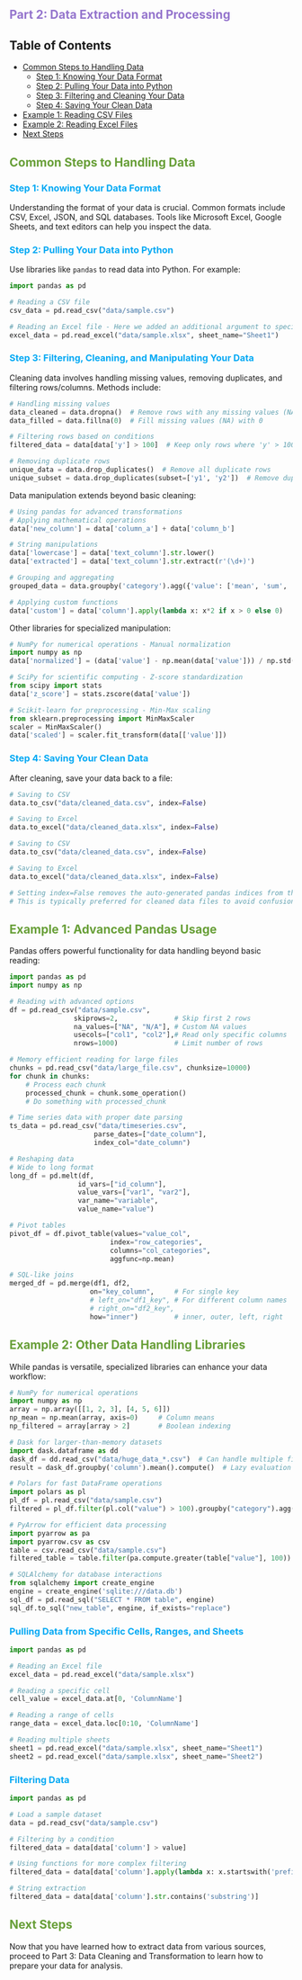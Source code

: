 ## <span style="color:#9575CD">Part 2: Data Extraction and Processing</span>

## Table of Contents
- [Common Steps to Handling Data](#common-steps-to-handling-data)
    - [Step 1: Knowing Your Data Format](#knowing-your-data-format)
    - [Step 2: Pulling Your Data into Python](#pulling-your-data-into-python)
    - [Step 3: Filtering and Cleaning Your Data](#filtering-and-cleaning-your-data)
    - [Step 4: Saving Your Clean Data](#saving-your-clean-data)
- [Example 1: Reading CSV Files](#example-1-reading-csv-files)
- [Example 2: Reading Excel Files](#example-2-reading-excel-files)
- [Next Steps](#next-steps)

## <span style="color:#689F38">Common Steps to Handling Data</span>

### <span style="color:#03A9F4">Step 1: Knowing Your Data Format</span>

Understanding the format of your data is crucial. Common formats include CSV, Excel, JSON, and SQL databases. Tools like Microsoft Excel, Google Sheets, and text editors can help you inspect the data.

### <span style="color:#03A9F4">Step 2: Pulling Your Data into Python</span>

Use libraries like `pandas` to read data into Python. For example:
```python
import pandas as pd

# Reading a CSV file
csv_data = pd.read_csv("data/sample.csv")

# Reading an Excel file - Here we added an additional argument to specify 'which' excel sheet to read from
excel_data = pd.read_excel("data/sample.xlsx", sheet_name="Sheet1")
```
### <span style="color:#03A9F4">Step 3: Filtering, Cleaning, and Manipulating Your Data</span>

Cleaning data involves handling missing values, removing duplicates, and filtering rows/columns. Methods include:
```python
# Handling missing values
data_cleaned = data.dropna()  # Remove rows with any missing values (NA)
data_filled = data.fillna(0)  # Fill missing values (NA) with 0

# Filtering rows based on conditions
filtered_data = data[data['y'] > 100]  # Keep only rows where 'y' > 100

# Removing duplicate rows
unique_data = data.drop_duplicates()  # Remove all duplicate rows
unique_subset = data.drop_duplicates(subset=['y1', 'y2'])  # Remove duplicates based on specific columns
```

Data manipulation extends beyond basic cleaning:

```python
# Using pandas for advanced transformations
# Applying mathematical operations
data['new_column'] = data['column_a'] + data['column_b']

# String manipulations
data['lowercase'] = data['text_column'].str.lower()
data['extracted'] = data['text_column'].str.extract(r'(\d+)')

# Grouping and aggregating
grouped_data = data.groupby('category').agg({'value': ['mean', 'sum', 'count']})

# Applying custom functions
data['custom'] = data['column'].apply(lambda x: x*2 if x > 0 else 0)
```

Other libraries for specialized manipulation:

```python
# NumPy for numerical operations - Manual normalization
import numpy as np
data['normalized'] = (data['value'] - np.mean(data['value'])) / np.std(data['value'])

# SciPy for scientific computing - Z-score standardization
from scipy import stats
data['z_score'] = stats.zscore(data['value'])

# Scikit-learn for preprocessing - Min-Max scaling
from sklearn.preprocessing import MinMaxScaler
scaler = MinMaxScaler()
data['scaled'] = scaler.fit_transform(data[['value']])
```

### <span style="color:#03A9F4">Step 4: Saving Your Clean Data</span>

After cleaning, save your data back to a file:
```python
# Saving to CSV
data.to_csv("data/cleaned_data.csv", index=False)

# Saving to Excel
data.to_excel("data/cleaned_data.xlsx", index=False)

# Saving to CSV
data.to_csv("data/cleaned_data.csv", index=False)

# Saving to Excel
data.to_excel("data/cleaned_data.xlsx", index=False)

# Setting index=False removes the auto-generated pandas indices from the output.
# This is typically preferred for cleaned data files to avoid confusion.

```

## <span style="color:#689F38">Example 1: Advanced Pandas Usage</span>

Pandas offers powerful functionality for data handling beyond basic reading:

```python
import pandas as pd
import numpy as np

# Reading with advanced options
df = pd.read_csv("data/sample.csv", 
                skiprows=2,              # Skip first 2 rows
                na_values=["NA", "N/A"], # Custom NA values
                usecols=["col1", "col2"],# Read only specific columns
                nrows=1000)              # Limit number of rows

# Memory efficient reading for large files
chunks = pd.read_csv("data/large_file.csv", chunksize=10000)
for chunk in chunks:
    # Process each chunk
    processed_chunk = chunk.some_operation()
    # Do something with processed_chunk

# Time series data with proper date parsing
ts_data = pd.read_csv("data/timeseries.csv",
                     parse_dates=["date_column"],
                     index_col="date_column")

# Reshaping data
# Wide to long format
long_df = pd.melt(df, 
                 id_vars=["id_column"],
                 value_vars=["var1", "var2"],
                 var_name="variable",
                 value_name="value")

# Pivot tables
pivot_df = df.pivot_table(values="value_col", 
                         index="row_categories",
                         columns="col_categories",
                         aggfunc=np.mean)

# SQL-like joins
merged_df = pd.merge(df1, df2, 
                    on="key_column",     # For single key
                    # left_on="df1_key", # For different column names
                    # right_on="df2_key",
                    how="inner")         # inner, outer, left, right
```

## <span style="color:#689F38">Example 2: Other Data Handling Libraries</span>

While pandas is versatile, specialized libraries can enhance your data workflow:

```python
# NumPy for numerical operations
import numpy as np
array = np.array([[1, 2, 3], [4, 5, 6]])
np_mean = np.mean(array, axis=0)     # Column means
np_filtered = array[array > 2]       # Boolean indexing

# Dask for larger-than-memory datasets
import dask.dataframe as dd
dask_df = dd.read_csv("data/huge_data_*.csv")  # Can handle multiple files
result = dask_df.groupby('column').mean().compute()  # Lazy evaluation until compute()

# Polars for fast DataFrame operations
import polars as pl
pl_df = pl.read_csv("data/sample.csv")
filtered = pl_df.filter(pl.col("value") > 100).groupby("category").agg(pl.sum("amount"))

# PyArrow for efficient data processing
import pyarrow as pa
import pyarrow.csv as csv
table = csv.read_csv("data/sample.csv")
filtered_table = table.filter(pa.compute.greater(table["value"], 100))

# SQLAlchemy for database interactions
from sqlalchemy import create_engine
engine = create_engine('sqlite:///data.db')
sql_df = pd.read_sql("SELECT * FROM table", engine)
sql_df.to_sql("new_table", engine, if_exists="replace")
```

### <span style="color:#03A9F4">Pulling Data from Specific Cells, Ranges, and Sheets</span>

```python
import pandas as pd

# Reading an Excel file
excel_data = pd.read_excel("data/sample.xlsx")

# Reading a specific cell
cell_value = excel_data.at[0, 'ColumnName']

# Reading a range of cells
range_data = excel_data.loc[0:10, 'ColumnName']

# Reading multiple sheets
sheet1 = pd.read_excel("data/sample.xlsx", sheet_name="Sheet1")
sheet2 = pd.read_excel("data/sample.xlsx", sheet_name="Sheet2")
```

### <span style="color:#03A9F4">Filtering Data</span>

```python
import pandas as pd

# Load a sample dataset
data = pd.read_csv("data/sample.csv")

# Filtering by a condition
filtered_data = data[data['column'] > value]

# Using functions for more complex filtering
filtered_data = data[data['column'].apply(lambda x: x.startswith('prefix'))]

# String extraction
filtered_data = data[data['column'].str.contains('substring')]
```

## <span style="color:#689F38">Next Steps</span>

Now that you have learned how to extract data from various sources, proceed to Part 3: Data Cleaning and Transformation to learn how to prepare your data for analysis.
